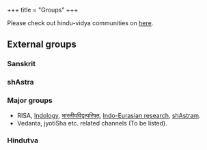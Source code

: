 +++
title = "Groups"
+++

Please check out hindu-vidya communities on [here](../hindu-vidyA/).

## External groups
### Sanskrit
<div class="spreadsheet" src="../groups_sanskrit.toml" fullHeightWithRowsPerScreen=8> </div>  

### shAstra
### Major groups
- RISA, [Indology](http://indology.info/email/), [भारतीयविद्वत्परिषत्](https://groups.google.com/forum/#!forum/bvparishat), [Indo-Eurasian research](https://groups.yahoo.com/neo/groups/Indo-Eurasian_research/conversations/messages), [shAstram](https://groups.google.com/g/shaastram).
- Vedanta, jyotiSha etc. related channels (To be listed).


<div class="spreadsheet" src="../groups_shAstra.toml" fullHeightWithRowsPerScreen=8> </div>  

### Hindutva
<div class="spreadsheet" src="../groups_hindutva.toml" fullHeightWithRowsPerScreen=8> </div>  
